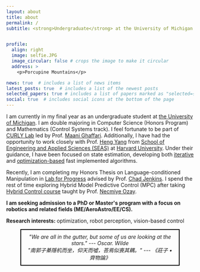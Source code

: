 ```yaml
---
layout: about
title: about
permalink: /
subtitle: <strong>Undergraduate</strong> at the University of Michigan <br>Robotics, Math, Computer Science


profile:
  align: right
  image: selfie.JPG
  image_circular: false # crops the image to make it circular
  address: >
    <p>Porcupine Mountains</p>

news: true  # includes a list of news items
latest_posts: true  # includes a list of the newest posts
selected_papers: true # includes a list of papers marked as "selected={true}"
social: true  # includes social icons at the bottom of the page
---
```


I am currently in my final year as an undergraduate student at [the University of Michigan](https://umich.edu/). I am double majoring in Computer Science (Honors Program) and Mathematics (Control Systems track). I feel fortunate to be part of [CURLY Lab](https://curly.engin.umich.edu/) led by Prof. [Maani Ghaffari](https://robotics.umich.edu/profile/maani-ghaffari/). Additionally, I have had the opportunity to work closely with Prof. [Heng Yang](https://hankyang.seas.harvard.edu/) from [School of Engineering and Applied Sciences (SEAS)](https://seas.harvard.edu/) at [Harvard University](https://www.harvard.edu/). Under their guidance, I have been focused on state estimation, developing both [iterative](https://arxiv.org/abs/2209.15140) and [optimization-based](https://arxiv.org/abs/2309.05184) fast implemented algorithms. 

Recently, I am completing my Honors Thesis on Language-conditioned Manipulation in [Lab for Progress](https://progress.eecs.umich.edu/) advised by Prof. [Chad Jenkins](https://ocj.name/). I spend the rest of time exploring Hybrid Model Predictive Control (MPC) after taking [Hybrid Control course](https://ece.engin.umich.edu/academics/course-information/course-descriptions/eecs-563/) taught by Prof. [Necmiye Ozay](https://web.eecs.umich.edu/~necmiye/).

<strong>I am seeking admission to a PhD or Master's program with a focus on robotics and related fields (ME/AeroAstro/EE/CS).</strong>

<strong>Research interests: </strong> optimization, robot perception, vision-based control


<!-- <br><em>"We are all in the gutter, but some of us are looking at the stars." --- Oscar. Wilde </em><br><em>"南郭子綦隱机而坐，仰天而噓，荅焉似喪其耦。" --- 《莊子 • 齊物論》 </em> -->




<html>
<head>
    <style>
        .centered-box {
            text-align: center;
            border: 2px solid #000; /* Set border properties as needed */
            padding: 10px; /* Adjust padding as needed */
            margin: 0 auto; /* Center horizontally */
            width: 80%; /* Set the width of the box as needed */
        }
    </style>
</head>
<body>
    <div class="centered-box">
        <em>"We are all in the gutter, but some of us are looking at the stars." --- Oscar. Wilde</em><br>
        <em>"南郭子綦隱机而坐，仰天而噓，荅焉似喪其耦。" --- 《莊子 • 齊物論》</em>
    </div>
</body>
</html>